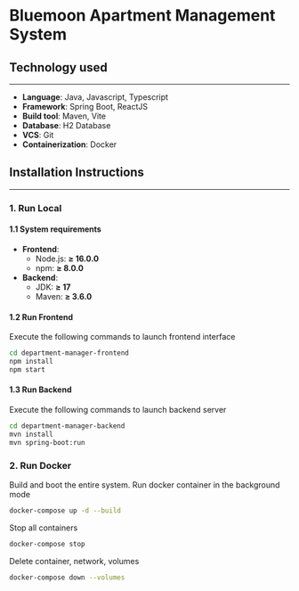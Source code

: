 # **Bluemoon Apartment Management System**

## **Technology used**

---

- **Language**: Java, Javascript, Typescript
- **Framework**: Spring Boot, ReactJS
- **Build tool**: Maven, Vite
- **Database**: H2 Database
- **VCS**: Git
- **Containerization**: Docker

## **Installation Instructions**

---

### **1. Run Local**

#### **1.1 System requirements**

- **Frontend**:
  - Node.js: **≥ 16.0.0**
  - npm: **≥ 8.0.0**
- **Backend**:
  - JDK: **≥ 17**
  - Maven: **≥ 3.6.0**

#### **1.2 Run Frontend**

Execute the following commands to launch frontend interface

```bash
cd department-manager-frontend
npm install
npm start
```

#### **1.3 Run Backend**

Execute the following commands to launch backend server

```bash
cd department-manager-backend
mvn install
mvn spring-boot:run
```

### **2. Run Docker**

Build and boot the entire system. Run docker container in the background mode

```bash
docker-compose up -d --build
```

Stop all containers

```bash
docker-compose stop
```

Delete container, network, volumes

```bash
docker-compose down --volumes
```
